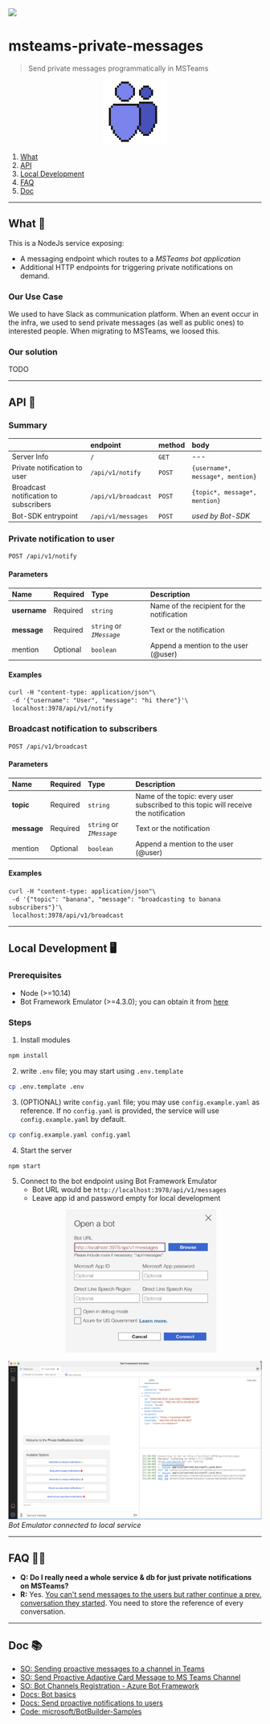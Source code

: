 <img src="https://github.com/Telefonica/msteams-private-messages/workflows/.github/workflows/test.yaml/badge.svg?branch=main">

# msteams-private-messages

> Send private messages programmatically in MSTeams

<p align="center">
  <img src="icon.png">
</p>

1. [What](#what)
2. [API](#api)
3. [Local Development](#local-development)
4. [FAQ](#faq)
5. [Doc](#doc)

***

<a id="what">

## What 🎯

This is a NodeJs service exposing:
 - A messaging endpoint which routes to a _MSTeams bot application_
 - Additional HTTP endpoints for triggering private notifications on demand.

### Our Use Case

We used to have Slack as communication platform. When an event occur in the infra, we used to send private messages (as well as public ones) to interested people. When migrating to MSTeams, we loosed this.

### Our solution

TODO

***
<a id="api">

## API 🎨

### Summary

|                                       |      endpoint       | method |               body               |
| :------------------------------------ | :------------------ | :----- | :------------------------------- |
| Server Info                           | `/`                 | `GET`  | ---                              |
| Private notification to user          | `/api/v1/notify`    | `POST` | `{username*, message*, mention}` |
| Broadcast notification to subscribers | `/api/v1/broadcast` | `POST` | `{topic*, message*, mention}`    |
| Bot-SDK entrypoint                    | `/api/v1/messages`  | `POST` | _used by Bot-SDK_                |

### Private notification to user

```
POST /api/v1/notify
```

#### Parameters

|     Name     | Required |           Type           |                Description                 |
| :----------- | :------- | :----------------------- | :----------------------------------------- |
| **username** | Required | `string`                 | Name of the recipient for the notification |
| **message**  | Required | `string` or _`IMessage`_ | Text or the notification                   |
| mention      | Optional | `boolean`                | Append a mention to the user (@user)       |

#### Examples

```
curl -H "content-type: application/json"\
 -d '{"username": "User", "message": "hi there"}'\
 localhost:3978/api/v1/notify
```

### Broadcast notification to subscribers

```
POST /api/v1/broadcast
```

#### Parameters

|    Name     | Required |           Type           |                                     Description                                      |
| :---------- | :------- | :----------------------- | :----------------------------------------------------------------------------------- |
| **topic**   | Required | `string`                 | Name of the topic: every user subscribed to this topic will receive the notification |
| **message** | Required | `string` or _`IMessage`_ | Text or the notification                                                             |
| mention     | Optional | `boolean`                | Append a mention to the user (@user)                                                 |

#### Examples

```
curl -H "content-type: application/json"\
 -d '{"topic": "banana", "message": "broadcasting to banana subscribers"}'\
 localhost:3978/api/v1/broadcast
```

***

<a id="local-development">

## Local Development 🖥

### Prerequisites

- Node (>=10.14)
- Bot Framework Emulator (>=4.3.0); you can obtain it from [here](https://github.com/Microsoft/BotFramework-Emulator/releases)

### Steps

1. Install modules

```bash
npm install
```

2. write `.env` file; you may start using `.env.template`

```bash
cp .env.template .env
```

3. (OPTIONAL) write `config.yaml` file; you may use `config.example.yaml` as reference. If no `config.yaml` is provided, the service will use `config.example.yaml` by default.

```bash
cp config.example.yaml config.yaml
```

4. Start the server

```bash
npm start
```

5. Connect to the bot endpoint using Bot Framework Emulator
    - Bot URL would be `http://localhost:3978/api/v1/messages`
    - Leave app id and password empty for local development
    <p align="center"><img src="doc/open-bot-emulator.png" alt="open-bot-emulator" width="300" /></p>

![local-bot-emulator](doc/local-bot-emulator.png)
_Bot Emulator connected to local service_

***

<a id="faq">

## FAQ 🙋‍♀️

 - **Q: Do I really need a whole service & db for just private notifications on MSTeams?**
 - **R:** Yes. [You can't send messages to the users but rather continue a prev. conversation they started](https://github.com/microsoft/botframework-sdk/issues/4339). You need to store the reference of every conversation.

***

<a id="doc">

## Doc 📚

- [SO: Sending proactive messages to a channel in Teams](https://stackoverflow.com/questions/60801497/sending-proactive-messages-to-a-channel-in-teams/)
- [SO: Send Proactive Adaptive Card Message to MS Teams Channel](https://stackoverflow.com/questions/61956203/send-proactive-adaptive-card-message-to-ms-teams-channel/)
- [SO: Bot Channels Registration - Azure Bot Framework](https://stackoverflow.com/questions/61183292/bot-channels-registration-azure-bot-framework/)
- [Docs: Bot basics](https://docs.microsoft.com/en-us/microsoftteams/platform/bots/bot-basics?tabs=javascript)
- [Docs: Send proactive notifications to users](https://docs.microsoft.com/en-us/azure/bot-service/bot-builder-howto-proactive-message?view=azure-bot-service-4.0&tabs=csharp)
- [Code: microsoft/BotBuilder-Samples](https://github.com/microsoft/BotBuilder-Samples)
